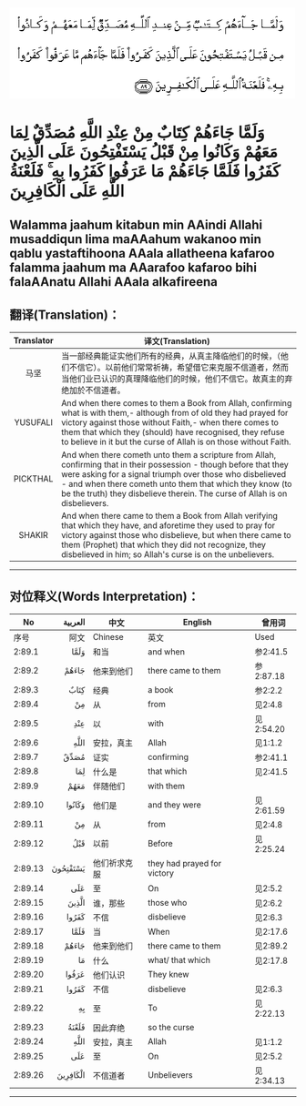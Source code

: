 ![002:089](images/002_089.gif)

#  وَلَمَّا جَاءَهُمْ كِتَابٌ مِنْ عِنْدِ اللَّهِ مُصَدِّقٌ لِمَا مَعَهُمْ وَكَانُوا مِنْ قَبْلُ يَسْتَفْتِحُونَ عَلَى الَّذِينَ كَفَرُوا فَلَمَّا جَاءَهُمْ مَا عَرَفُوا كَفَرُوا بِهِ ۚ فَلَعْنَةُ اللَّهِ عَلَى الْكَافِرِينَ 

## Walamma jaahum kitabun min AAindi Allahi musaddiqun lima maAAahum wakanoo min qablu yastaftihoona AAala allatheena kafaroo falamma jaahum ma AAarafoo kafaroo bihi falaAAnatu Allahi AAala alkafireena

## 翻译(Translation)：

| Translator | 译文(Translation)                                            |
|:----------:| ------------------------------------------------------------ |
| 马坚       | 当一部经典能证实他们所有的经典，从真主降临他们的时候，（他们不信它）。以前他们常常祈祷，希望借它来克服不信道者，然而当他们业已认识的真理降临他们的时候，他们不信它。故真主的弃绝加於不信道者。 |
| YUSUFALI   | And when there comes to them a Book from Allah, confirming what is with them,- although from of old they had prayed for victory against those without Faith,- when there comes to them that which they (should) have recognised, they refuse to believe in it but the curse of Allah is on those without Faith. |
| PICKTHAL   | And when there cometh unto them a scripture from Allah, confirming that in their possession - though before that they were asking for a signal triumph over those who disbelieved - and when there cometh unto them that which they know (to be the truth) they disbelieve therein. The curse of Allah is on disbelievers. |
| SHAKIR     | And when there came to them a Book from Allah verifying that which they have, and aforetime they used to pray for victory against those who disbelieve, but when there came to them (Prophet) that which they did not recognize, they disbelieved in him; so Allah's curse is on the unbelievers. |

---

## 对位释义(Words Interpretation)：

| No      |  العربية | 中文         | English                     | 曾用词    |
| ------- | -------: | ------------ | --------------------------- | --------- |
| 序号    |     阿文 | Chinese      | 英文                        | Used      |
| 2:89.1  |     وَلَمَّا | 和当         | and when                    | 参2:41.5  |
| 2:89.2  |    جَاءَهُمْ | 他来到他们   | there came to them          | 参2:87.18 |
| 2:89.3  |     كِتَابٌ | 经典         | a book                      | 参2:2.2   |
| 2:89.4  |       مِنْ | 从           | from                        | 见2:4.8   |
| 2:89.5  |      عِنْدِ | 以           | with                        | 见2:54.20 |
| 2:89.6  |     اللَّهِ | 安拉，真主   | Allah                       | 见1:1.2   |
| 2:89.7  |     مُصَدِّقٌ | 证实         | confirming                  | 参2:41.1  |
| 2:89.8  |      لِمَا | 什么是       | that which                  | 见2:41.5  |
| 2:89.9  |     مَعَهُمْ | 伴随他们     | with them                   |           |
| 2:89.10 |   وَكَانُوا | 他们是       | and they were               | 见2:61.59 |
| 2:89.11 |       مِنْ | 从           | from                        | 见2:4.8   |
| 2:89.12 |      قَبْلُ | 以前         | Before                      | 见2:25.24 |
| 2:89.13 | يَسْتَفْتِحُونَ | 他们祈求克服 | they had prayed for victory |           |
| 2:89.14 |      عَلَى | 至           | On                          | 见2:5.2   |
| 2:89.15 |    الَّذِينَ | 谁，那些     | those who                   | 见2:6.2   |
| 2:89.16 |    كَفَرُوا | 不信         | disbelieve                  | 见2:6.3   |
| 2:89.17 |     فَلَمَّا | 当           | When                        | 见2:17.6  |
| 2:89.18 |    جَاءَهُمْ | 他来到他们   | there came to them          | 见2:89.2  |
| 2:89.19 |       مَا | 什么         | what/ that which            | 见2:17.8  |
| 2:89.20 |    عَرَفُوا | 他们认识     | They knew                   |           |
| 2:89.21 |    كَفَرُوا | 不信         | disbelieve                  | 见2:6.3   |
| 2:89.22 |       بِهِ | 至           | To                          | 见2:22.13 |
| 2:89.23 |    فَلَعْنَةُ | 因此弃绝     | so the curse                |           |
| 2:89.24 |     اللَّهِ | 安拉，真主   | Allah                       | 见1:1.2   |
| 2:89.25 |      عَلَى | 至           | On                          | 见2:5.2   |
| 2:89.26 | الْكَافِرِينَ | 不信道者     | Unbelievers                 | 见2:34.13 |

---
